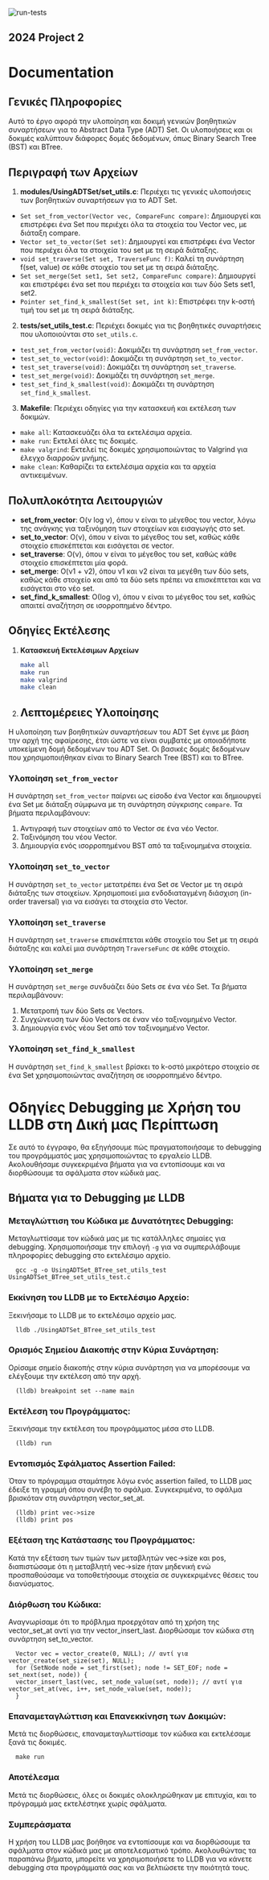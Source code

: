![run-tests](../../workflows/run-tests/badge.svg)

## 2024 Project 2

# Documentation

## Γενικές Πληροφορίες
Αυτό το έργο αφορά την υλοποίηση και δοκιμή γενικών βοηθητικών συναρτήσεων για το Abstract Data Type (ADT) Set. Οι υλοποιήσεις και οι δοκιμές καλύπτουν διάφορες δομές δεδομένων, όπως Binary Search Tree (BST) και BTree.

## Περιγραφή των Αρχείων

1. **modules/UsingADTSet/set_utils.c**: Περιέχει τις γενικές υλοποιήσεις των βοηθητικών συναρτήσεων για το ADT Set.
  - `Set set_from_vector(Vector vec, CompareFunc compare)`: Δημιουργεί και επιστρέφει ένα Set που περιέχει όλα τα στοιχεία του Vector vec, με διάταξη compare.
  - `Vector set_to_vector(Set set)`: Δημιουργεί και επιστρέφει ένα Vector που περιέχει όλα τα στοιχεία του set με τη σειρά διάταξης.
  - `void set_traverse(Set set, TraverseFunc f)`: Καλεί τη συνάρτηση f(set, value) σε κάθε στοιχείο του set με τη σειρά διάταξης.
  - `Set set_merge(Set set1, Set set2, CompareFunc compare)`: Δημιουργεί και επιστρέφει ένα set που περιέχει τα στοιχεία και των δύο Sets set1, set2.
  - `Pointer set_find_k_smallest(Set set, int k)`: Επιστρέφει την k-οστή τιμή του set με τη σειρά διάταξης.

2. **tests/set_utils_test.c**: Περιέχει δοκιμές για τις βοηθητικές συναρτήσεις που υλοποιούνται στο `set_utils.c`.
  - `test_set_from_vector(void)`: Δοκιμάζει τη συνάρτηση `set_from_vector`.
  - `test_set_to_vector(void)`: Δοκιμάζει τη συνάρτηση `set_to_vector`.
  - `test_set_traverse(void)`: Δοκιμάζει τη συνάρτηση `set_traverse`.
  - `test_set_merge(void)`: Δοκιμάζει τη συνάρτηση `set_merge`.
  - `test_set_find_k_smallest(void)`: Δοκιμάζει τη συνάρτηση `set_find_k_smallest`.

3. **Makefile**: Περιέχει οδηγίες για την κατασκευή και εκτέλεση των δοκιμών.
  - `make all`: Κατασκευάζει όλα τα εκτελέσιμα αρχεία.
  - `make run`: Εκτελεί όλες τις δοκιμές.
  - `make valgrind`: Εκτελεί τις δοκιμές χρησιμοποιώντας το Valgrind για έλεγχο διαρροών μνήμης.
  - `make clean`: Καθαρίζει τα εκτελέσιμα αρχεία και τα αρχεία αντικειμένων.

## Πολυπλοκότητα Λειτουργιών

- **set_from_vector**: Ο(ν log ν), όπου ν είναι το μέγεθος του vector, λόγω της ανάγκης για ταξινόμηση των στοιχείων και εισαγωγής στο set.
- **set_to_vector**: Ο(ν), όπου ν είναι το μέγεθος του set, καθώς κάθε στοιχείο επισκέπτεται και εισάγεται σε vector.
- **set_traverse**: Ο(ν), όπου ν είναι το μέγεθος του set, καθώς κάθε στοιχείο επισκέπτεται μία φορά.
- **set_merge**: Ο(ν1 + ν2), όπου ν1 και ν2 είναι τα μεγέθη των δύο sets, καθώς κάθε στοιχείο και από τα δύο sets πρέπει να επισκέπτεται και να εισάγεται στο νέο set.
- **set_find_k_smallest**: Ο(log ν), όπου ν είναι το μέγεθος του set, καθώς απαιτεί αναζήτηση σε ισορροπημένο δέντρο.

## Οδηγίες Εκτέλεσης

1. **Κατασκευή Εκτελέσιμων Αρχείων**
   ```sh
   make all
   make run 
   make valgrind
   make clean
   
2. ## Λεπτομέρειες Υλοποίησης
Η υλοποίηση των βοηθητικών συναρτήσεων του ADT Set έγινε με βάση την αρχή της αφαίρεσης, έτσι ώστε να είναι συμβατές με οποιαδήποτε υποκείμενη δομή δεδομένων του ADT Set. Οι βασικές δομές δεδομένων που χρησιμοποιήθηκαν είναι το Binary Search Tree (BST) και το BTree.

### Υλοποίηση `set_from_vector`
Η συνάρτηση `set_from_vector` παίρνει ως είσοδο ένα Vector και δημιουργεί ένα Set με διάταξη σύμφωνα με τη συνάρτηση σύγκρισης `compare`. Τα βήματα περιλαμβάνουν:

1. Αντιγραφή των στοιχείων από το Vector σε ένα νέο Vector.
2. Ταξινόμηση του νέου Vector.
3. Δημιουργία ενός ισορροπημένου BST από τα ταξινομημένα στοιχεία.

### Υλοποίηση `set_to_vector`
Η συνάρτηση `set_to_vector` μετατρέπει ένα Set σε Vector με τη σειρά διάταξης των στοιχείων. Χρησιμοποιεί μια ενδοδιαταγμένη διάσχιση (in-order traversal) για να εισάγει τα στοιχεία στο Vector.

### Υλοποίηση `set_traverse`
Η συνάρτηση `set_traverse` επισκέπτεται κάθε στοιχείο του Set με τη σειρά διάταξης και καλεί μια συνάρτηση `TraverseFunc` σε κάθε στοιχείο.

### Υλοποίηση `set_merge`
Η συνάρτηση `set_merge` συνδυάζει δύο Sets σε ένα νέο Set. Τα βήματα περιλαμβάνουν:

1. Μετατροπή των δύο Sets σε Vectors.
2. Συγχώνευση των δύο Vectors σε έναν νέο ταξινομημένο Vector.
3. Δημιουργία ενός νέου Set από τον ταξινομημένο Vector.

### Υλοποίηση `set_find_k_smallest`
Η συνάρτηση `set_find_k_smallest` βρίσκει το k-οστό μικρότερο στοιχείο σε ένα Set χρησιμοποιώντας αναζήτηση σε ισορροπημένο δέντρο.

# Οδηγίες Debugging με Χρήση του LLDB στη Δική μας Περίπτωση

Σε αυτό το έγγραφο, θα εξηγήσουμε πώς πραγματοποιήσαμε το debugging του προγράμματός μας χρησιμοποιώντας το εργαλείο LLDB. Ακολουθήσαμε συγκεκριμένα βήματα για να εντοπίσουμε και να διορθώσουμε τα σφάλματα στον κώδικά μας.

## Βήματα για το Debugging με LLDB

### Μεταγλώττιση του Κώδικα με Δυνατότητες Debugging:
Μεταγλωττίσαμε τον κώδικά μας με τις κατάλληλες σημαίες για debugging. Χρησιμοποιήσαμε την επιλογή `-g` για να συμπεριλάβουμε πληροφορίες debugging στο εκτελέσιμο αρχείο.

      gcc -g -o UsingADTSet_BTree_set_utils_test UsingADTSet_BTree_set_utils_test.c 

### Εκκίνηση του LLDB με το Εκτελέσιμο Αρχείο:
Ξεκινήσαμε το LLDB με το εκτελέσιμο αρχείο μας.

      lldb ./UsingADTSet_BTree_set_utils_test

### Ορισμός Σημείου Διακοπής στην Κύρια Συνάρτηση:
Ορίσαμε σημείο διακοπής στην κύρια συνάρτηση για να μπορέσουμε να ελέγξουμε την εκτέλεση από την αρχή.

      (lldb) breakpoint set --name main

### Εκτέλεση του Προγράμματος:
Ξεκινήσαμε την εκτέλεση του προγράμματος μέσα στο LLDB.

      (lldb) run

### Εντοπισμός Σφάλματος Assertion Failed:
Όταν το πρόγραμμα σταμάτησε λόγω ενός assertion failed, το LLDB μας έδειξε τη γραμμή όπου συνέβη το σφάλμα. Συγκεκριμένα, το σφάλμα βρισκόταν στη συνάρτηση vector_set_at.

      (lldb) print vec->size
      (lldb) print pos

### Εξέταση της Κατάστασης του Προγράμματος:
Κατά την εξέταση των τιμών των μεταβλητών vec->size και pos, διαπιστώσαμε ότι η μεταβλητή vec->size ήταν μηδενική ενώ προσπαθούσαμε να τοποθετήσουμε στοιχεία σε συγκεκριμένες θέσεις του διανύσματος.

### Διόρθωση του Κώδικα:
Αναγνωρίσαμε ότι το πρόβλημα προερχόταν από τη χρήση της vector_set_at αντί για την vector_insert_last. Διορθώσαμε τον κώδικα στη συνάρτηση set_to_vector.

      Vector vec = vector_create(0, NULL); // αντί για vector_create(set_size(set), NULL);
      for (SetNode node = set_first(set); node != SET_EOF; node = set_next(set, node)) {
      vector_insert_last(vec, set_node_value(set, node)); // αντί για vector_set_at(vec, i++, set_node_value(set, node));
      }

### Επαναμεταγλώττιση και Επανεκκίνηση των Δοκιμών:
Μετά τις διορθώσεις, επαναμεταγλωττίσαμε τον κώδικα και εκτελέσαμε ξανά τις δοκιμές.

      make run

### Αποτέλεσμα
Μετά τις διορθώσεις, όλες οι δοκιμές ολοκληρώθηκαν με επιτυχία, και το πρόγραμμά μας εκτελέστηκε χωρίς σφάλματα.

### Συμπεράσματα
Η χρήση του LLDB μας βοήθησε να εντοπίσουμε και να διορθώσουμε τα σφάλματα στον κώδικά μας με αποτελεσματικό τρόπο. Ακολουθώντας τα παραπάνω βήματα, μπορείτε να χρησιμοποιήσετε το LLDB για να κάνετε debugging στα προγράμματά σας και να βελτιώσετε την ποιότητά τους.



